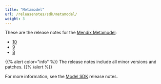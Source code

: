 ```yaml
---
title: "Metamodel"
url: /releasenotes/sdk/metamodel/
weight: 3
---
```


These are the release notes for the [Mendix Metamodel](/apidocs-mxsdk/mxsdk/mendix-metamodel/):

* [10](/releasenotes/sdk/metamodel-10/)
* [9](/releasenotes/sdk/metamodel-9/)
* [8](/releasenotes/sdk/metamodel-8/)

{{% alert color="info" %}}
The release notes include all minor versions and patches.
{{% /alert %}}

For more information, see the [Model SDK](/releasenotes/sdk/model-sdk/) release notes.
